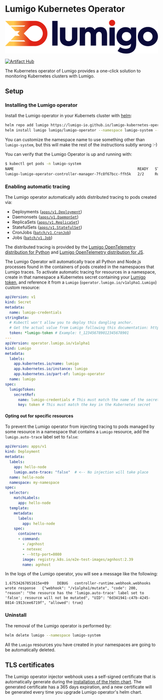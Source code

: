 # Lumigo Kubernetes Operator

![The Lumigo Logo](./images/lumigo.png)

[![Artifact Hub](https://img.shields.io/endpoint?url=https://artifacthub.io/badge/repository/lumigo-operator)](https://artifacthub.io/packages/search?repo=lumigo-operator)

The Kubernetes operator of Lumigo provides a one-click solution to monitoring Kubernetes clusters with Lumigo.

## Setup

### Installing the Lumigo operator

Install the Lumigo operator in your Kubernets cluster with [helm](https://helm.sh/):

```sh
helm repo add lumigo https://lumigo-io.github.io/lumigo-kubernetes-operator/stable/lumigo-operator
helm install lumigo lumigo/lumigo-operator --namespace lumigo-system --create-namespace
```

You can customize the namespace name to use something other than `lumigo-system`, but this will make the rest of the instructions subtly wrong :-)

You can verify that the Lumigo Operator is up and running with:

```sh
$ kubectl get pods -n lumigo-system
NAME                                                         READY   STATUS    RESTARTS   AGE
lumigo-lumigo-operator-controller-manager-7fc8f67bcc-ffh5k   2/2     Running   0          56s
```

### Enabling automatic tracing

The Lumigo operator automatically adds distributed tracing to pods created via:

* Deployments ([`apps/v1.Deployment`](https://kubernetes.io/docs/concepts/workloads/controllers/deployment/))
* Daemonsets ([`apps/v1.DaemonSet`](https://kubernetes.io/docs/concepts/workloads/controllers/daemonset/))
* ReplicaSets ([`apps/v1.ReplicaSet`](https://kubernetes.io/docs/concepts/workloads/controllers/replicaset/))
* StatefulSets ([`apps/v1.StatefulSet`](https://kubernetes.io/docs/concepts/workloads/controllers/statefulset/))
* CronJobs ([`batch/v1.CronJob`](https://kubernetes.io/docs/concepts/workloads/controllers/cron-jobs/))
* Jobs ([`batch/v1.Job`](https://kubernetes.io/docs/concepts/workloads/controllers/job/))

The distributed tracing is provided by the [Lumigo OpenTelemetry distribution for Python](https://github.com/lumigo-io/opentelemetry-python-distro) and [Lumigo OpenTelemetry distribution for JS](https://github.com/lumigo-io/opentelemetry-js-distro).

The Lumigo Operator will automatically trace all Python and Node.js processes found in the containers of pods created in the namespaces that Lumigo traces.
To activate automatic tracing for resources in a namespace, create in that namespace a Kubernetes secret containing your [Lumigo token](https://docs.lumigo.io/docs/lumigo-tokens), and reference it from a `Lumigo` (`operator.lumigo.io/v1alpha1.Lumigo`) custom resource:

```yaml
apiVersion: v1
kind: Secret
metadata:
  name: lumigo-credentials
stringData:
  # Kubectl won't allow you to deploy this dangling anchor.
  # Get the actual value from Lumigo following this documentation: https://docs.lumigo.io/docs/lumigo-tokens
  token: *lumigo-token # Example: t_123456789012345678901
---
apiVersion: operator.lumigo.io/v1alpha1
kind: Lumigo
metadata:
  labels:
    app.kubernetes.io/name: lumigo
    app.kubernetes.io/instance: lumigo
    app.kubernetes.io/part-of: lumigo-operator
  name: lumigo
spec:
  lumigoToken:
    secretRef:
      name: lumigo-credentials # This must match the name of the secret; the secret must be in the same namespace as this Lumigo custom resource
      key: token # This must match the key in the Kubernetes secret
```

#### Opting out for specific resources

To prevent the Lumigo operator from injecting tracing to pods managed by some resource in a namespace that contains a `Lumigo` resource, add the `lumigo.auto-trace` label set to `false`:

```yaml
apiVersion: apps/v1
kind: Deployment
metadata:
  labels:
    app: hello-node
    lumigo.auto-trace: "false"  # <-- No injection will take place
  name: hello-node
  namespace: my-namespace
spec:
  selector:
    matchLabels:
      app: hello-node
  template:
    metadata:
      labels:
        app: hello-node
    spec:
      containers:
      - command:
        - /agnhost
        - netexec
        - --http-port=8080
        image: registry.k8s.io/e2e-test-images/agnhost:2.39
        name: agnhost
```

In the logs of the Lumigo operator, you will see a message like the following:

```
1.67534267851615e+09    DEBUG   controller-runtime.webhook.webhooks   wrote response   {"webhook": "/v1alpha1/mutate", "code": 200, "reason": "the resource has the 'lumigo.auto-trace' label set to 'false'; resource will not be mutated", "UID": "6d341941-c47b-4245-8814-1913cee6719f", "allowed": true}
```

### Uninstall

The removal of the Lumigo operator is performed by:

```sh
helm delete lumigo --namespace lumigo-system
```

All the `Lumigo` resources you have created in your namespaces are going to be automatically deleted.

## TLS certificates

The Lumigo operator injector webhook uses a self-signed certificate that is automatically generate during the [installation of the Helm chart](#installing-the-lumigo-operator).
The generated certificate has a 365 days expiration, and a new certificate will be generated every time you upgrade Lumigo operator's helm chart.
